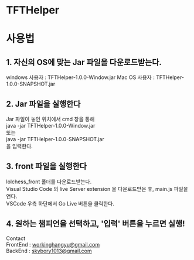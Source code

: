 # TFTHelper

# 사용법

## 1. 자신의 OS에 맞는 Jar 파일을 다운로드받는다.
windows 사용자 : TFTHelper-1.0.0-Window.jar
Mac OS 사용자 : TFTHelper-1.0.0-SNAPSHOT.jar

## 2. Jar 파일을 실행한다
Jar 파일이 놓인 위치에서 cmd 창을 통해 <br>java -jar TFTHelper-1.0.0-Window.jar <br>또는 <br>java -jar TFTHelper-1.0.0-SNAPSHOT.jar <br>을 입력한다.

## 3. front 파일을 실행한다
lolchess_front 폴더를 다운로드받는다.<br>
Visual Studio Code 의 live Server extension 을 다운로드받은 후, main.js 파일을 연다.<br>
VSCode 우측 하단에서 Go Live 버튼을 클릭한다.

## 4. 원하는 챔피언을 선택하고, '입력' 버튼을 누르면 실행!

Contact <br>
FrontEnd : [workinghangyu@gmail.com](https://github.com/LittleWaterDrops)<br>
BackEnd : [skybory1013@gmail.com](https://github.com/skybory)
